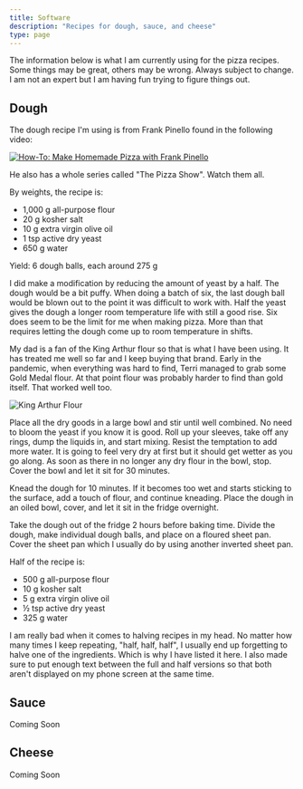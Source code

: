 ```yaml
---
title: Software
description: "Recipes for dough, sauce, and cheese"
type: page
---
```


The information below is what I am currently using for the pizza recipes. Some
things may be great, others may be wrong. Always subject to change. I am not an
expert but I am having fun trying to figure things out.

## Dough

The dough recipe I'm using is from Frank Pinello found in the following video:

[![How-To: Make Homemade Pizza with Frank Pinello](https://img.youtube.com/vi/whnvQBhXh3A/0.jpg)](https://www.youtube.com/watch?v=whnvQBhXh3A)

He also has a whole series called "The Pizza Show". Watch them all.

By weights, the recipe is:

- 1,000 g all-purpose flour
- 20 g kosher salt
- 10 g extra virgin olive oil
- 1 tsp active dry yeast
- 650 g water

Yield: 6 dough balls, each around 275 g

I did make a modification by reducing the amount of yeast by a half. The dough
would be a bit puffy. When doing a batch of six, the last dough ball would be
blown out to the point it was difficult to work with. Half the yeast gives the
dough a longer room temperature life with still a good rise. Six does seem to
be the limit for me when making pizza. More than that requires letting the
dough come up to room temperature in shifts.

My dad is a fan of the King Arthur flour so that is what I have been using. It
has treated me well so far and I keep buying that brand. Early in the pandemic,
when everything was hard to find, Terri managed to grab some Gold Medal flour.
At that point flour was probably harder to find than gold itself. That worked
well too.

![King Arthur Flour](ka_flour.jpg)

Place all the dry goods in a large bowl and stir until well combined. No need
to bloom the yeast if you know it is good. Roll up your sleeves, take off any
rings, dump the liquids in, and start mixing. Resist the temptation to add more
water. It is going to feel very dry at first but it should get wetter as you go
along. As soon as there in no longer any dry flour in the bowl, stop. Cover the
bowl and let it sit for 30 minutes.

Knead the dough for 10 minutes. If it becomes too wet and starts sticking to
the surface, add a touch of flour, and continue kneading. Place the dough in an
oiled bowl, cover, and let it sit in the fridge overnight.

Take the dough out of the fridge 2 hours before baking time. Divide the dough,
make individual dough balls, and place on a floured sheet pan. Cover the sheet
pan which I usually do by using another inverted sheet pan.

Half of the recipe is:

- 500 g all-purpose flour
- 10 g kosher salt
- 5 g extra virgin olive oil
- ½ tsp active dry yeast
- 325 g water

I am really bad when it comes to halving recipes in my head. No matter how many
times I keep repeating, "half, half, half", I usually end up forgetting to
halve one of the ingredients. Which is why I have listed it here. I also made
sure to put enough text between the full and half versions so that both
aren't displayed on my phone screen at the same time.

## Sauce

Coming Soon

## Cheese

Coming Soon

